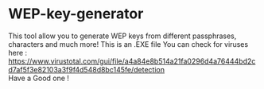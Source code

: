 # WEP-key-generator
This tool allow you to generate WEP keys from different passphrases, characters and much more!
This is an .EXE file 
You can check for viruses here :       https://www.virustotal.com/gui/file/a4a84e8b514a21fa0296d4a76444bd2cd7af5f3e82103a3f9f4d548d8bc145fe/detection   
Have a Good one !
